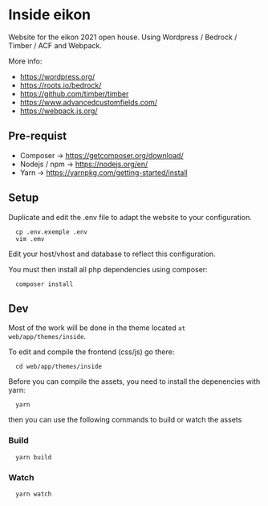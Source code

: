 # Inside eikon

Website for the eikon 2021 open house. Using Wordpress / Bedrock / Timber / ACF and Webpack.

More info:

- https://wordpress.org/
- https://roots.io/bedrock/
- https://github.com/timber/timber
- https://www.advancedcustomfields.com/
- https://webpack.js.org/

## Pre-requist

- Composer -> https://getcomposer.org/download/
- Nodejs / npm -> https://nodejs.org/en/
- Yarn -> https://yarnpkg.com/getting-started/install

## Setup

Duplicate and edit the .env file to adapt the website to your configuration.

```
  cp .env.exemple .env
  vim .emv
```

Edit your host/vhost and database to reflect this configuration.

You must then install all php dependencies using composer:

```
  composer install
```

## Dev

Most of the work will be done in the theme located `at web/app/themes/inside`.

To edit and compile the frontend (css/js) go there:

```
  cd web/app/themes/inside
```

Before you can compile the assets, you need to install the depenencies with yarn:

```
  yarn
```

then you can use the following commands to build or watch the assets

### Build

```
  yarn build
```

### Watch

```
  yarn watch
```
